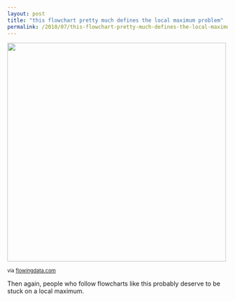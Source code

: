 ```yaml
---
layout: post
title: "this flowchart pretty much defines the local maximum problem"
permalink: /2010/07/this-flowchart-pretty-much-defines-the-local-maximum-problem.html
---
```


<img class=" at-xid-6a00d8341c4f5f53ef0133f22dd77d970b" src="http://sippey.typepad.com/.a/6a00d8341c4f5f53ef0133f22dd77d970b-pi" width="500" />

<p><small>via <a href="http://flowingdata.com/2010/07/09/flowchart-to-lifelong-happiness/">flowingdata.com</a></small></p>

<p>Then again, people who follow flowcharts like this probably deserve to be stuck on a local maximum.</p>


